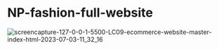 # NP-fashion-full-website

![screencapture-127-0-0-1-5500-LC09-ecommerce-website-master-index-html-2023-07-03-11_32_16](https://github.com/Sohan9725/NP-fashion-full-website/assets/113894253/8ca9c1c1-3323-4b54-913f-cd050c448971)
